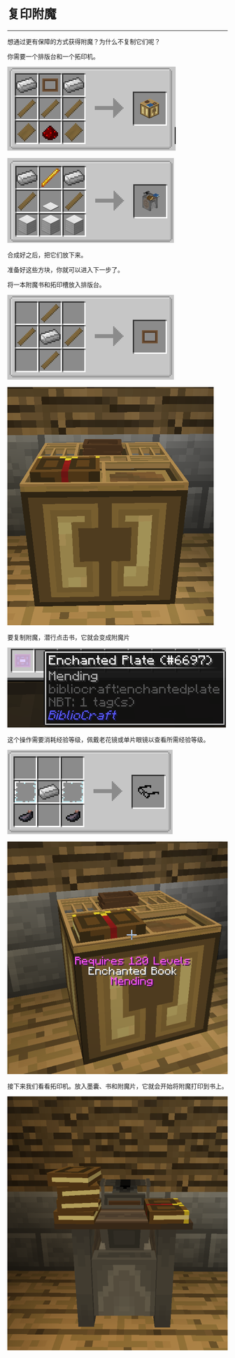 # 复印附魔
___

想通过更有保障的方式获得附魔？为什么不复制它们呢？

你需要一个排版台和一个拓印机。

![排版台配方](typesettingtablerecipe.png)

![拓印机配方](printingpressrecipe.png)

合成好之后，把它们放下来。

准备好这些方块，你就可以进入下一步了。

将一本附魔书和拓印槽放入排版台。

![拓印槽配方](printpresscase.png)

![放入了拓印槽和附魔书的排版台](printingpressandbook.png)

要复制附魔，潜行点击书，它就会变成附魔片

![附魔片](enchantedplate.png)

这个操作需要消耗经验等级，佩戴老花镜或单片眼镜以查看所需经验等级。

![老花镜配方](glassesrecipe.png)

![透过眼镜看到的排版台](printingpressglasses.png)


接下来我们看看拓印机。放入墨囊、书和附魔片，它就会开始将附魔打印到书上。

![印好了一本书的拓印机](typesettingtablewithbook.png)
